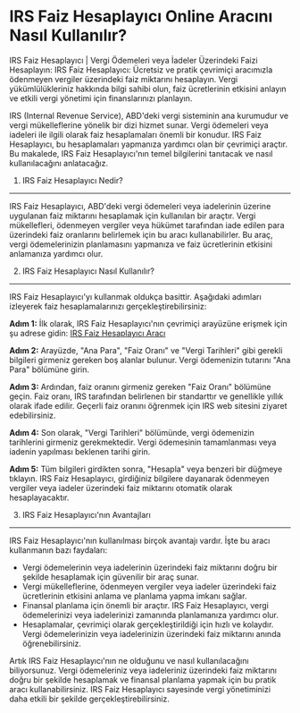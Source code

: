 IRS Faiz Hesaplayıcı Online Aracını Nasıl Kullanılır?
=====================================================

IRS Faiz Hesaplayıcı | Vergi Ödemeleri veya İadeler Üzerindeki Faizi Hesaplayın: IRS Faiz Hesaplayıcı: Ücretsiz ve pratik çevrimiçi aracımızla ödenmeyen vergiler üzerindeki faiz miktarını hesaplayın. Vergi yükümlülükleriniz hakkında bilgi sahibi olun, faiz ücretlerinin etkisini anlayın ve etkili vergi yönetimi için finanslarınızı planlayın.

IRS (Internal Revenue Service), ABD'deki vergi sisteminin ana kurumudur ve vergi mükelleflerine yönelik bir dizi hizmet sunar. Vergi ödemeleri veya iadeleri ile ilgili olarak faiz hesaplamaları önemli bir konudur. IRS Faiz Hesaplayıcı, bu hesaplamaları yapmanıza yardımcı olan bir çevrimiçi araçtır. Bu makalede, IRS Faiz Hesaplayıcı'nın temel bilgilerini tanıtacak ve nasıl kullanılacağını anlatacağız.

1. IRS Faiz Hesaplayıcı Nedir?
------------------------------

IRS Faiz Hesaplayıcı, ABD'deki vergi ödemeleri veya iadelerinin üzerine uygulanan faiz miktarını hesaplamak için kullanılan bir araçtır. Vergi mükellefleri, ödenmeyen vergiler veya hükümet tarafından iade edilen para üzerindeki faiz oranlarını belirlemek için bu aracı kullanabilirler. Bu araç, vergi ödemelerinizin planlamasını yapmanıza ve faiz ücretlerinin etkisini anlamanıza yardımcı olur.

2. IRS Faiz Hesaplayıcı Nasıl Kullanılır?
-----------------------------------------

IRS Faiz Hesaplayıcı'yı kullanmak oldukça basittir. Aşağıdaki adımları izleyerek faiz hesaplamalarınızı gerçekleştirebilirsiniz:

**Adım 1:** İlk olarak, IRS Faiz Hesaplayıcı'nın çevrimiçi arayüzüne erişmek için şu adrese gidin: [IRS Faiz Hesaplayıcı Aracı](https://www.onlinecalculatorsfree.com/tr/financial/irs-interest-calculator.html)

**Adım 2:** Arayüzde, "Ana Para", "Faiz Oranı" ve "Vergi Tarihleri" gibi gerekli bilgileri girmeniz gereken boş alanlar bulunur. Vergi ödemenizin tutarını "Ana Para" bölümüne girin.

**Adım 3:** Ardından, faiz oranını girmeniz gereken "Faiz Oranı" bölümüne geçin. Faiz oranı, IRS tarafından belirlenen bir standarttır ve genellikle yıllık olarak ifade edilir. Geçerli faiz oranını öğrenmek için IRS web sitesini ziyaret edebilirsiniz.

**Adım 4:** Son olarak, "Vergi Tarihleri" bölümünde, vergi ödemenizin tarihlerini girmeniz gerekmektedir. Vergi ödemesinin tamamlanması veya iadenin yapılması beklenen tarihi girin.

**Adım 5:** Tüm bilgileri girdikten sonra, "Hesapla" veya benzeri bir düğmeye tıklayın. IRS Faiz Hesaplayıcı, girdiğiniz bilgilere dayanarak ödenmeyen vergiler veya iadeler üzerindeki faiz miktarını otomatik olarak hesaplayacaktır.

3. IRS Faiz Hesaplayıcı'nın Avantajları
---------------------------------------

IRS Faiz Hesaplayıcı'nın kullanılması birçok avantajı vardır. İşte bu aracı kullanmanın bazı faydaları:

- Vergi ödemelerinin veya iadelerinin üzerindeki faiz miktarını doğru bir şekilde hesaplamak için güvenilir bir araç sunar.
- Vergi mükelleflerine, ödenmeyen vergiler veya iadeler üzerindeki faiz ücretlerinin etkisini anlama ve planlama yapma imkanı sağlar.
- Finansal planlama için önemli bir araçtır. IRS Faiz Hesaplayıcı, vergi ödemelerinizi veya iadelerinizi zamanında planlamanıza yardımcı olur.
- Hesaplamalar, çevrimiçi olarak gerçekleştirildiği için hızlı ve kolaydır. Vergi ödemelerinizin veya iadelerinizin üzerindeki faiz miktarını anında öğrenebilirsiniz.

Artık IRS Faiz Hesaplayıcı'nın ne olduğunu ve nasıl kullanılacağını biliyorsunuz. Vergi ödemeleriniz veya iadeleriniz üzerindeki faiz miktarını doğru bir şekilde hesaplamak ve finansal planlama yapmak için bu pratik aracı kullanabilirsiniz. IRS Faiz Hesaplayıcı sayesinde vergi yönetiminizi daha etkili bir şekilde gerçekleştirebilirsiniz.